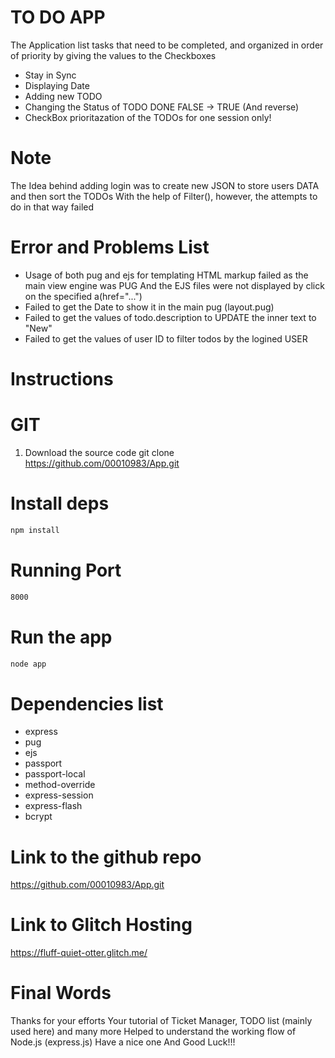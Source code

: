 # TO DO APP
The Application list tasks that need to be completed, and organized in order of priority by giving the values to the Checkboxes
- Stay in Sync 
- Displaying Date
- Adding new TODO
- Changing the Status of TODO DONE FALSE -> TRUE (And reverse)
- CheckBox prioritazation of the TODOs for one session only!

# Note
The Idea behind adding login was to create new JSON to store users DATA and then sort the TODOs
With the help of Filter(), however, the attempts to do in that way failed

# Error and Problems List
- Usage of both pug and ejs for templating HTML markup failed as the main view engine was PUG
And the EJS files were not displayed by click on the specified a(href="...")
- Failed to get the Date to show it in the main pug (layout.pug)
- Failed to get the values of todo.description to UPDATE the inner text to "New"
- Failed to get the values of user ID to filter todos by the logined USER 

# Instructions
# GIT
1. Download the source code
git clone https://github.com/00010983/App.git

# Install deps
```bash
npm install
```
# Running Port 
```bash
8000
```

# Run the app
``` bash 
node app
```

# Dependencies list
- express
- pug
- ejs
- passport
- passport-local
- method-override
- express-session
- express-flash
- bcrypt

# Link to the github repo
https://github.com/00010983/App.git

# Link to Glitch Hosting 
https://fluff-quiet-otter.glitch.me/

# Final Words
Thanks for your efforts
Your tutorial of Ticket Manager, TODO list (mainly used here) and many more
Helped to understand the working flow of Node.js (express.js)
Have a nice one
And Good Luck!!! 